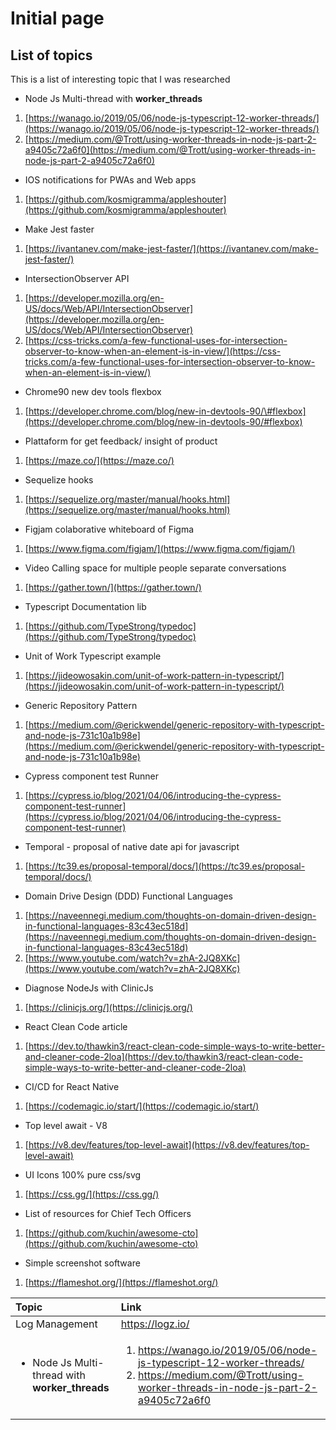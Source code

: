 # Initial page

## List of topics

This is a list of interesting topic that I was researched 

* Node Js Multi-thread with **worker\_threads**

1. [https://wanago.io/2019/05/06/node-js-typescript-12-worker-threads/](https://wanago.io/2019/05/06/node-js-typescript-12-worker-threads/)
2. [https://medium.com/@Trott/using-worker-threads-in-node-js-part-2-a9405c72a6f0](https://medium.com/@Trott/using-worker-threads-in-node-js-part-2-a9405c72a6f0)

* IOS notifications for PWAs and Web apps

1. [https://github.com/kosmigramma/appleshouter](https://github.com/kosmigramma/appleshouter)

* Make Jest faster

1. [https://ivantanev.com/make-jest-faster/](https://ivantanev.com/make-jest-faster/)

* IntersectionObserver API

1. [https://developer.mozilla.org/en-US/docs/Web/API/IntersectionObserver](https://developer.mozilla.org/en-US/docs/Web/API/IntersectionObserver)
2. [https://css-tricks.com/a-few-functional-uses-for-intersection-observer-to-know-when-an-element-is-in-view/](https://css-tricks.com/a-few-functional-uses-for-intersection-observer-to-know-when-an-element-is-in-view/)

* Chrome90 new dev tools flexbox

1. [https://developer.chrome.com/blog/new-in-devtools-90/\#flexbox](https://developer.chrome.com/blog/new-in-devtools-90/#flexbox)

* Plattaform for get feedback/ insight of product

1. [https://maze.co/](https://maze.co/)

* Sequelize hooks

1. [https://sequelize.org/master/manual/hooks.html](https://sequelize.org/master/manual/hooks.html)

* Figjam colaborative whiteboard of Figma

1. [https://www.figma.com/figjam/](https://www.figma.com/figjam/)

* Video Calling space for multiple people separate conversations

1. [https://gather.town/](https://gather.town/)

* Typescript Documentation lib

1. [https://github.com/TypeStrong/typedoc](https://github.com/TypeStrong/typedoc)

* Unit of Work Typescript example

1. [https://jideowosakin.com/unit-of-work-pattern-in-typescript/](https://jideowosakin.com/unit-of-work-pattern-in-typescript/)

* Generic Repository Pattern

1. [https://medium.com/@erickwendel/generic-repository-with-typescript-and-node-js-731c10a1b98e](https://medium.com/@erickwendel/generic-repository-with-typescript-and-node-js-731c10a1b98e)

* Cypress component test Runner

1. [https://cypress.io/blog/2021/04/06/introducing-the-cypress-component-test-runner](https://cypress.io/blog/2021/04/06/introducing-the-cypress-component-test-runner)

* Temporal - proposal of native date api for javascript

1. [https://tc39.es/proposal-temporal/docs/](https://tc39.es/proposal-temporal/docs/)

* Domain Drive Design \(DDD\) Functional Languages

1. [https://naveennegi.medium.com/thoughts-on-domain-driven-design-in-functional-languages-83c43ec518d](https://naveennegi.medium.com/thoughts-on-domain-driven-design-in-functional-languages-83c43ec518d)
2. [https://www.youtube.com/watch?v=zhA-2JQ8XKc](https://www.youtube.com/watch?v=zhA-2JQ8XKc)

* Diagnose NodeJs with ClinicJs

1. [https://clinicjs.org/](https://clinicjs.org/)

* React Clean Code article 

1. [https://dev.to/thawkin3/react-clean-code-simple-ways-to-write-better-and-cleaner-code-2loa](https://dev.to/thawkin3/react-clean-code-simple-ways-to-write-better-and-cleaner-code-2loa)

* CI/CD for React Native

1. [https://codemagic.io/start/](https://codemagic.io/start/)

* Top level await - V8

1. [https://v8.dev/features/top-level-await](https://v8.dev/features/top-level-await)

* UI Icons 100% pure css/svg

1. [https://css.gg/](https://css.gg/)

* List of resources for Chief Tech Officers

1. [https://github.com/kuchin/awesome-cto](https://github.com/kuchin/awesome-cto)

* Simple screenshot software

1. [https://flameshot.org/](https://flameshot.org/)

<table>
  <thead>
    <tr>
      <th style="text-align:left">Topic</th>
      <th style="text-align:left">Link</th>
    </tr>
  </thead>
  <tbody>
    <tr>
      <td style="text-align:left">Log Management</td>
      <td style="text-align:left"><a href="https://logz.io/">https://logz.io/</a>
      </td>
    </tr>
    <tr>
      <td style="text-align:left">
        <p></p>
        <ul>
          <li>Node Js Multi-thread with <b>worker_threads</b>
          </li>
        </ul>
      </td>
      <td style="text-align:left">
        <p></p>
        <ol>
          <li><a href="https://wanago.io/2019/05/06/node-js-typescript-12-worker-threads/">https://wanago.io/2019/05/06/node-js-typescript-12-worker-threads/</a>
          </li>
          <li><a href="https://medium.com/@Trott/using-worker-threads-in-node-js-part-2-a9405c72a6f0">https://medium.com/@Trott/using-worker-threads-in-node-js-part-2-a9405c72a6f0</a>
          </li>
        </ol>
      </td>
    </tr>
  </tbody>
</table>









